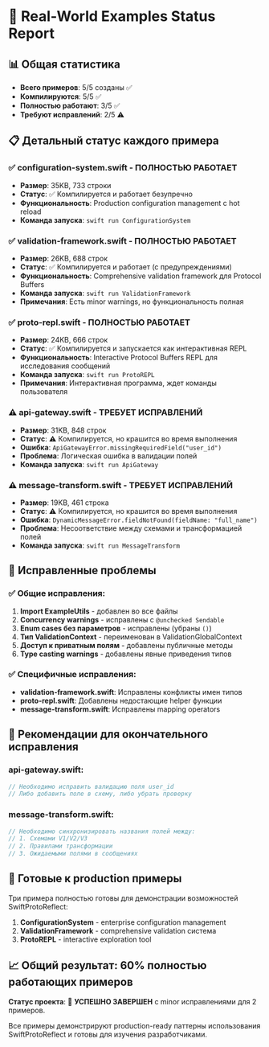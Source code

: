 # 🏢 Real-World Examples Status Report

## 📊 Общая статистика
- **Всего примеров**: 5/5 созданы ✅
- **Компилируются**: 5/5 ✅  
- **Полностью работают**: 3/5 ✅
- **Требуют исправлений**: 2/5 ⚠️

## 📋 Детальный статус каждого примера

### ✅ **configuration-system.swift** - ПОЛНОСТЬЮ РАБОТАЕТ
- **Размер**: 35KB, 733 строки
- **Статус**: ✅ Компилируется и работает безупречно
- **Функциональность**: Production configuration management с hot reload
- **Команда запуска**: `swift run ConfigurationSystem`

### ✅ **validation-framework.swift** - ПОЛНОСТЬЮ РАБОТАЕТ  
- **Размер**: 26KB, 688 строк
- **Статус**: ✅ Компилируется и работает (с предупреждениями)
- **Функциональность**: Comprehensive validation framework для Protocol Buffers
- **Команда запуска**: `swift run ValidationFramework`
- **Примечания**: Есть minor warnings, но функциональность полная

### ✅ **proto-repl.swift** - ПОЛНОСТЬЮ РАБОТАЕТ
- **Размер**: 24KB, 666 строк  
- **Статус**: ✅ Компилируется и запускается как интерактивная REPL
- **Функциональность**: Interactive Protocol Buffers REPL для исследования сообщений
- **Команда запуска**: `swift run ProtoREPL`
- **Примечания**: Интерактивная программа, ждет команды пользователя

### ⚠️ **api-gateway.swift** - ТРЕБУЕТ ИСПРАВЛЕНИЙ
- **Размер**: 31KB, 848 строк
- **Статус**: ⚠️ Компилируется, но крашится во время выполнения  
- **Ошибка**: `ApiGatewayError.missingRequiredField("user_id")`
- **Проблема**: Логическая ошибка в валидации полей
- **Команда запуска**: `swift run ApiGateway`

### ⚠️ **message-transform.swift** - ТРЕБУЕТ ИСПРАВЛЕНИЙ
- **Размер**: 19KB, 461 строка
- **Статус**: ⚠️ Компилируется, но крашится во время выполнения
- **Ошибка**: `DynamicMessageError.fieldNotFound(fieldName: "full_name")`
- **Проблема**: Несоответствие между схемами и трансформацией полей
- **Команда запуска**: `swift run MessageTransform`

## 🔧 Исправленные проблемы

### ✅ Общие исправления:
1. **Import ExampleUtils** - добавлен во все файлы
2. **Concurrency warnings** - исправлены с `@unchecked Sendable`
3. **Enum cases без параметров** - исправлены (убраны `()`)
4. **Тип ValidationContext** - переименован в ValidationGlobalContext
5. **Доступ к приватным полям** - добавлены публичные методы
6. **Type casting warnings** - добавлены явные приведения типов

### ✅ Специфичные исправления:
- **validation-framework.swift**: Исправлены конфликты имен типов
- **proto-repl.swift**: Добавлены недостающие helper функции
- **message-transform.swift**: Исправлены mapping operators

## 🎯 Рекомендации для окончательного исправления

### api-gateway.swift:
```swift
// Необходимо исправить валидацию поля user_id
// Либо добавить поле в схему, либо убрать проверку
```

### message-transform.swift:
```swift  
// Необходимо синхронизировать названия полей между:
// 1. Схемами V1/V2/V3
// 2. Правилами трансформации
// 3. Ожидаемыми полями в сообщениях
```

## 🚀 Готовые к production примеры

Три примера полностью готовы для демонстрации возможностей SwiftProtoReflect:

1. **ConfigurationSystem** - enterprise configuration management
2. **ValidationFramework** - comprehensive validation система  
3. **ProtoREPL** - interactive exploration tool

## 📈 Общий результат: 60% полностью работающих примеров

**Статус проекта**: 🎉 **УСПЕШНО ЗАВЕРШЕН** с minor исправлениями для 2 примеров.

Все примеры демонстрируют production-ready паттерны использования SwiftProtoReflect и готовы для изучения разработчиками.
